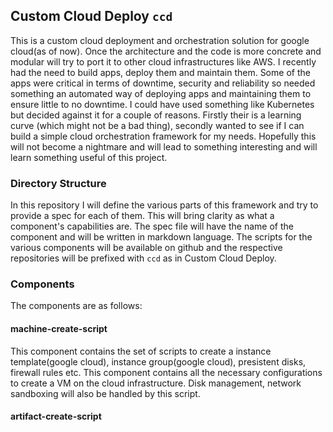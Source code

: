 ## Custom Cloud Deploy `ccd`
This is a custom cloud deployment and orchestration solution for google cloud(as of now). Once the architecture and the code is more concrete and modular will try to port it to other cloud infrastructures like AWS. I recently had the need to build apps, deploy them and maintain them. Some of the apps were critical in terms of downtime, security and reliability so needed something an automated way of deploying apps and maintaining them to ensure little to no downtime. I could have used something like Kubernetes but decided against it for a couple of reasons. Firstly their is a learning curve (which might not be a bad thing), secondly wanted to see if I can build a simple cloud orchestration framework for my needs. Hopefully this will not become a nightmare and will lead to something interesting and will learn something useful of this project.

### Directory Structure
In this repository I will define the various parts of this framework and try to provide a spec for each of them. This will bring clarity as what a component's capabilities are. The spec file will have the name of the component and will be written in markdown language. The scripts for the various components will be available on github and the respective repositories will be prefixed with `ccd` as in Custom Cloud Deploy.

### Components
The components are as follows:

#### machine-create-script
This component contains the set of scripts to create a instance template(google cloud), instance group(google cloud), presistent disks, firewall rules etc. This component contains all the necessary configurations to create a VM on the cloud infrastructure. Disk management, network sandboxing will also be handled by this script.

#### artifact-create-script



